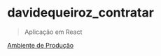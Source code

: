 # davidequeiroz_contratar
> Aplicação em React

[Ambiente de Produção](https://github-explorer-react-d.netlify.app/)
